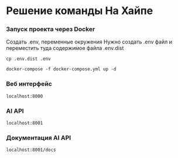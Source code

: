 # Решение команды На Хайпе

### Запуск проекта через Docker

Создать .env, переменные окружения
Нужно создать .env файл и переместить туда содержимое файла .env.dist
```
cp .env.dist .env
```

```
docker-compose -f docker-compose.yml up -d
```

### Веб интерфейс
```
localhost:8000
```

### AI API
```
localhost:8001
```

### Документация AI API
```
localhost:8001/docs
```
